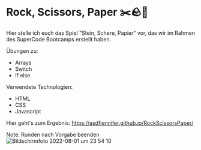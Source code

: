 # Rock, Scissors, Paper ✂️🪨📄

Hier stelle ich euch das Spiel "Stein, Schere, Papier" vor, das wir im Rahmen des SuperCode Bootcamps erstellt haben.

Übungen zu:
- Arrays
- Switch
- If else

Verwendete Technologien:

- HTML
- CSS
- Javascript

Hier geht's zum Ergebnis: https://asdfjennifer.github.io/RockScissorsPaper/

Note: Runden nach Vorgabe beenden
![Bildschirmfoto 2022-08-01 um 23 54 10](https://user-images.githubusercontent.com/98667941/182252670-a9e63ae0-beb5-4ce3-8a3e-e7be5d1014c2.png)
